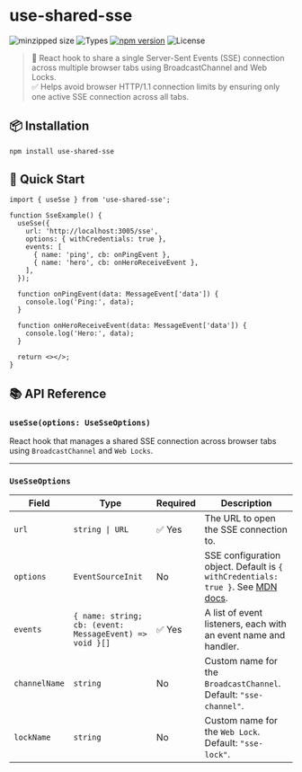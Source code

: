 # use-shared-sse

![minzipped size](https://badgen.net/bundlephobia/minzip/use-shared-sse)
![Types](https://badgen.net/badge/TS/TypeScript/blue)
[![npm version](https://badgen.net/npm/v/use-shared-sse)](https://www.npmjs.com/package/use-shared-sse)
![License](https://badgen.net/npm/license/use-shared-sse)

> 🔄 React hook to share a single Server-Sent Events (SSE) connection across multiple browser tabs using BroadcastChannel and Web Locks.  
> ✅ Helps avoid browser HTTP/1.1 connection limits by ensuring only one active SSE connection across all tabs.

## 📦 Installation

```bash
npm install use-shared-sse
```

## 🚀 Quick Start

```tsx
import { useSse } from 'use-shared-sse';

function SseExample() {
  useSse({
    url: 'http://localhost:3005/sse',
    options: { withCredentials: true },
    events: [
      { name: 'ping', cb: onPingEvent },
      { name: 'hero', cb: onHeroReceiveEvent },
    ],
  });

  function onPingEvent(data: MessageEvent['data']) {
    console.log('Ping:', data);
  }

  function onHeroReceiveEvent(data: MessageEvent['data']) {
    console.log('Hero:', data);
  }

  return <></>;
}
```

## 📚 API Reference

### `useSse(options: UseSseOptions)`

React hook that manages a shared SSE connection across browser tabs using `BroadcastChannel` and `Web Locks`.

---

### `UseSseOptions`

| Field         | Type                                           | Required | Description |
|---------------|------------------------------------------------|----------|-------------|
| `url`         | `string \| URL`                                | ✅ Yes   | The URL to open the SSE connection to. |
| `options`     | `EventSourceInit`                              | No       | SSE configuration object. Default is `{ withCredentials: true }`. See [MDN docs](https://developer.mozilla.org/en-US/docs/Web/API/EventSource/EventSource#options). |
| `events`      | `{ name: string; cb: (event: MessageEvent) => void }[]` | ✅ Yes   | A list of event listeners, each with an event name and handler. |
| `channelName` | `string`                                       | No       | Custom name for the `BroadcastChannel`. Default: `"sse-channel"`. |
| `lockName`    | `string`                                       | No       | Custom name for the `Web Lock`. Default: `"sse-lock"`. |
